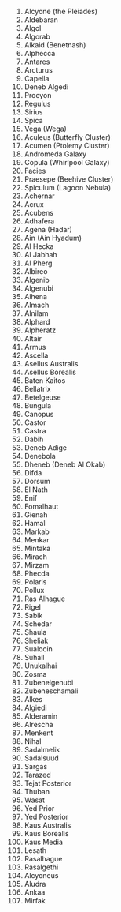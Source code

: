 
1. Alcyone (the Pleiades)
2. Aldebaran
3. Algol
4. Algorab
5. Alkaid (Benetnash)
6. Alphecca
7. Antares
8. Arcturus
9. Capella
10. Deneb Algedi
11. Procyon
12. Regulus
13. Sirius
14. Spica
15. Vega (Wega)
16. Aculeus (Butterfly Cluster)
17. Acumen (Ptolemy Cluster)
18. Andromeda Galaxy
19. Copula (Whirlpool Galaxy)
20. Facies
21. Praesepe (Beehive Cluster)
22. Spiculum (Lagoon Nebula)
23. Achernar
24. Acrux
25. Acubens
26. Adhafera
27. Agena (Hadar)
28. Ain (Ain Hyadum)
29. Al Hecka
30. Al Jabhah
31. Al Pherg
32. Albireo
33. Algenib
34. Algenubi
35. Alhena
36. Almach
37. Alnilam
38. Alphard
39. Alpheratz
40. Altair
41. Armus
42. Ascella
43. Asellus Australis
44. Asellus Borealis
45. Baten Kaitos
46. Bellatrix
47. Betelgeuse
48. Bungula
49. Canopus
50. Castor
51. Castra
52. Dabih
53. Deneb Adige
54. Denebola
55. Dheneb (Deneb Al Okab)
56. Difda
57. Dorsum
58. El Nath
59. Enif
60. Fomalhaut
61. Gienah
62. Hamal
63. Markab
64. Menkar
65. Mintaka
66. Mirach
67. Mirzam
68. Phecda
69. Polaris
70. Pollux
71. Ras Alhague
72. Rigel
73. Sabik
74. Schedar
75. Shaula
76. Sheliak
77. Sualocin
78. Suhail
79. Unukalhai
80. Zosma
81. Zubenelgenubi
82. Zubeneschamali
83. Alkes
84. Algiedi
85. Alderamin
86. Alrescha
87. Menkent
88. Nihal
89. Sadalmelik
90. Sadalsuud
91. Sargas
92. Tarazed
93. Tejat Posterior
94. Thuban
95. Wasat
96. Yed Prior
97. Yed Posterior
98. Kaus Australis
99. Kaus Borealis
100. Kaus Media
101. Lesath
102. Rasalhague
103. Rasalgethi
104. Alcyoneus
105. Aludra
106. Ankaa
107. Mirfak
